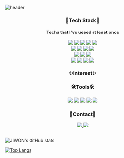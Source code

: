 
<!--
**kjw4420/kjw4420** is a ✨ _special_ ✨ repository because its `README.md` (this file) appears on your GitHub profile.

Here are some ideas to get you started:

- 🔭 I’m currently working on ...
- 🌱 I’m currently learning ...
- 👯 I’m looking to collaborate on ...
- 🤔 I’m looking for help with ...
- 💬 Ask me about ...
- 📫 How to reach me: ...
- 😄 Pronouns: ...
- ⚡ Fun fact: ...
-->

![header](https://capsule-render.vercel.app/api?type=waving&color=auto&height=300&section=header&text=JIWON's&nbsp;GITHUB)

<h3 align="center">
 🌿Tech Stack🌿
  <br/>
</h3>
<h4 align = "center">
  Techs that I've uesed at least once
  <br/><br/>
 <img src="https://img.shields.io/badge/Python-3766AB?style=flat-square&logo=Python&logoColor=white"/>
  <img src="https://img.shields.io/badge/Django-092E20?style=flat-square&logo=Django&logoColor=white"/>
  <img src="https://img.shields.io/badge/Flask-000000?style=flat-square&logo=Python&logoColor=white"/>
   <img src="https://img.shields.io/badge/Java-3766AB?style=flat-square&logo=Java&logoColor=white"/>
  <img src="https://img.shields.io/badge/Springboot-6DB33F?style=flat-square&logo=Springboot&logoColor=white"/><br/>
  <img src="https://img.shields.io/badge/Jupyter-F37626?style=flat-square&logo=Jupyter&logoColor=white"/>
 <img src="https://img.shields.io/badge/Selenium-43B02A?style=flat-square&logo=Selenium&logoColor=white"/>
  <img src="https://img.shields.io/badge/Pandas-150458?style=flat-square&logo=Pandas&logoColor=white"/>
   <img src="https://img.shields.io/badge/Numpy-013243?style=flat-square&logo=Numpy&logoColor=white"/><br/>
    <img src="https://img.shields.io/badge/Html5-E34F26?style=flat-square&logo=Html5&logoColor=white"/>
     <img src="https://img.shields.io/badge/Css3-1572B6?style=flat-square&logo=Css3&logoColor=white"/>
     <img src="https://img.shields.io/badge/JavaScrpit-F7DF1E?style=flat-square&logo=JavaScript&logoColor=white"/><br/>
    <img src="https://img.shields.io/badge/MySQL-4479A1?style=flat-square&logo=MySQL&logoColor=white"/>
  <img src="https://img.shields.io/badge/PostgreSQL-4169E1?style=flat-square&logo=PostgreSQL&logoColor=white"/>
  <img src="https://img.shields.io/badge/Docker-2496ED?style=flat-square&logo=Docker&logoColor=white"/>
  <img src="https://img.shields.io/badge/TensorFlow-FF6F00?style=flat-square&logo=TensorFlow&logoColor=white"/>
  
</h2>

<h3 align="center">
 ✨Interest✨ 
</h3>

<h3 align="center">
 🛠Tools🛠 
  <br/><br/>
<img src="https://img.shields.io/badge/Git-F05032?style=flat-square&logo=Git&logoColor=white"/>
 <img src="https://img.shields.io/badge/GitHub-181717?style=flat-square&logo=GitHub&logoColor=white"/>
  <img src="https://img.shields.io/badge/Notion-000000?style=flat-square&logo=Notion&logoColor=white"/>
  <img src="https://img.shields.io/badge/Slack-4A154B?style=flat-square&logo=Slack&logoColor=white"/>
   <img src="https://img.shields.io/badge/Postman-FF6C37?style=flat-square&logo=Postman&logoColor=white"/><br/>
</h3>

<h3 align="center">
 💙Contact💙 
</h3>
<div align="center">
  <a href="https://jiwon-www.tistory.com/">
    <img src="https://img.shields.io/badge/Tistory-FF6C37?style=for-the-badge&logo=Tistory&logoColor=white" />
  </a>
  <a href="mailto:oka1313@gmail.com">
    <img
      src="https://img.shields.io/badge/kjw44200@naver.com-000000?style=for-the-badge&logo=naver&logoColor=white"/><br/>
  </a>
</div><br/>


![JIWON's GitHub stats](https://github-readme-stats.vercel.app/api?username=kjw4420&show_icons=true&theme=radical)

[![Top Langs](https://github-readme-stats.vercel.app/api/top-langs/?username=kjw4420&layout=donut)](https://github.com/kjw4420/github-readme-stats)


